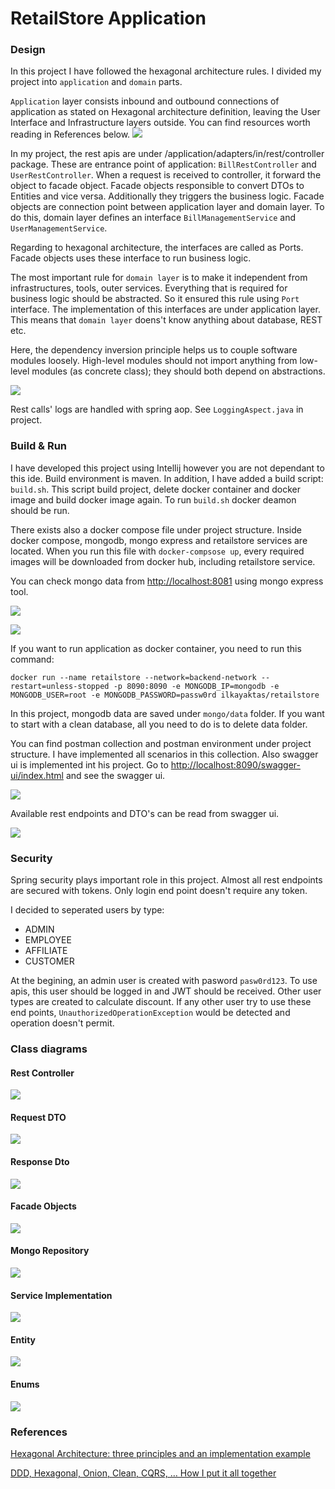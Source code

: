 # RetailStore Application
### Design
In this project I have followed the hexagonal architecture rules. I divided my project into `application` and `domain` parts.

`Application` layer consists inbound and outbound connections of application as stated on Hexagonal architecture definition, leaving the User Interface and Infrastructure layers outside. You can find resources worth reading in References below. 
![](img/hexagonal.png)

In my project, the rest apis are under /application/adapters/in/rest/controller package. These are entrance point of application: `BillRestController` and `UserRestController`. When a request is received to controller, it forward the object to facade object. Facade objects responsible to convert DTOs to Entities and vice versa. Additionally they triggers the business logic. Facade objects are connection point between application layer and domain layer. To do this, domain layer defines an interface `BillManagementService` and `UserManagementService`.

Regarding to hexagonal architecture, the interfaces are called as Ports. Facade objects uses these interface to run business logic.

The most important rule for `domain layer` is to make it independent from infrastructures, tools, outer services. Everything that is required for business logic should be abstracted. So it ensured this rule using `Port` interface. The implementation of this interfaces are under application layer. This means that `domain layer` doens't know anything about database, REST etc. 

Here, the dependency inversion principle helps us to couple software modules loosely. High-level modules should not import anything from low-level modules (as concrete class); they should both depend on abstractions.

![](img/design.drawio.png)

Rest calls' logs are handled with spring aop. See `LoggingAspect.java` in project.

### Build & Run
I have developed this project using Intellij however you are not dependant to this ide. Build environment is maven. In addition, I have added a build script: `build.sh`. This script build project, delete docker container and docker image and build docker image again.
To run `build.sh` docker deamon should be run. 

There exists also a docker compose file under project structure. Inside docker compose, mongodb, mongo express and retailstore services are located. When you run this file with `docker-compsose up`, every required images will be downloaded from docker hub, including retailstore service.

You can check mongo data from [http://localhost:8081](http://localhost:8081) using mongo express tool. 

![](img/mongoexpress-dbs.png)

![](img/mongoexpress-collections.png)

If you want to run application as docker container, you need to run this command:

`docker run --name retailstore --network=backend-network --restart=unless-stopped -p 8090:8090 -e MONGODB_IP=mongodb -e MONGODB_USER=root -e MONGODB_PASSWORD=passw0rd ilkayaktas/retailstore`

In this project, mongodb data are saved under `mongo/data` folder. If you want to start with a clean database, all you need to do is to delete data folder.

You can find postman collection and postman environment under project structure. I have implemented all scenarios in this collection. Also swagger ui is implemented int his project. Go to [http://localhost:8090/swagger-ui/index.html](http://localhost:8090/swagger-ui/index.html) and see the swagger ui.

![](img/swagger-ui.png)

Available rest endpoints and DTO's can be read from swagger ui.

![](img/swagger-rest-controller.png)

### Security
Spring security plays important role in this project. Almost all rest endpoints are secured with tokens. Only login end point doesn't require any token.

I decided to seperated users by type:
- ADMIN
- EMPLOYEE
- AFFILIATE
- CUSTOMER

At the begining, an admin user is created with pasword  `pasw0rd123`. To use apis, this user should be logged in and JWT should be received. Other user types are created to calculate discount. If any other user try to use these end points, `UnauthorizedOperationException` would be detected and operation doesn't permit. 


### Class diagrams
#### Rest Controller
![](img/rest-controller.png)
#### Request DTO
![](img/request-dto.png)
#### Response Dto
![](img/response-dto.png)
#### Facade Objects
![](img/rest-facede.png)
#### Mongo Repository
![](img/mongo-repo.png)
#### Service Implementation
![](img/service-impl.png)
#### Entity 
![](img/entity.png)
#### Enums
![](img/enums.png)
### References
[Hexagonal Architecture: three principles and an implementation example](https://blog.octo.com/hexagonal-architecture-three-principles-and-an-implementation-example/)

[DDD, Hexagonal, Onion, Clean, CQRS, … How I put it all together](https://herbertograca.com/2017/11/16/explicit-architecture-01-ddd-hexagonal-onion-clean-cqrs-how-i-put-it-all-together/)